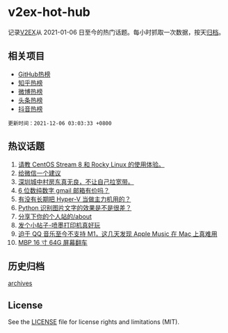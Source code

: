 # v2ex-hot-hub

 记录[V2EX](https://www.v2ex.com/)从 2021-01-06 日至今的热门话题。每小时抓取一次数据，按天[归档](archives)。
 
 ## 相关项目

- [GitHub热榜](https://github.com/snaildev/github-hot-hub)
- [知乎热榜](https://github.com/snaildev/zhihu-hot-hub)
- [微博热榜](https://github.com/snaildev/weibo-hot-hub)
- [头条热榜](https://github.com/snaildev/toutiao-hot-hub)
- [抖音热榜](https://github.com/snaildev/douyin-hot-hub)


 `更新时间：2021-12-06 03:03:33 +0800`

## 热议话题

1. [请教 CentOS Stream 8 和 Rocky Linux 的使用体验。](https://www.v2ex.com/t/820132)
1. [给微信一个建议](https://www.v2ex.com/t/820114)
1. [深圳城中村房东真无良，不让自己拉宽带。](https://www.v2ex.com/t/820158)
1. [6 位数纯数字 gmail 邮箱有价吗？](https://www.v2ex.com/t/820134)
1. [有没有长期把 Hyper-V 当做主力机用的？](https://www.v2ex.com/t/820178)
1. [Python 识别图片文字的效果是不是很差？](https://www.v2ex.com/t/820234)
1. [分享下你的个人站的/about](https://www.v2ex.com/t/820154)
1. [发个小帖子-喷墨打印机真好玩](https://www.v2ex.com/t/820185)
1. [迫于 QQ 音乐至今不支持 M1，这几天发现 Apple Music 在 Mac 上真难用](https://www.v2ex.com/t/820232)
1. [MBP 16 寸 64G 屏幕翻车](https://www.v2ex.com/t/820105)

## 历史归档

[archives](archives)

## License

See the [LICENSE](LICENSE) file for license rights and limitations (MIT).

